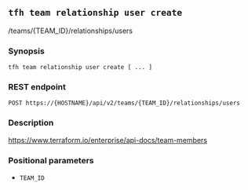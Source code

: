 ## `tfh team relationship user create`

/teams/{TEAM_ID}/relationships/users

### Synopsis

    tfh team relationship user create [ ... ]

### REST endpoint

    POST https://{HOSTNAME}/api/v2/teams/{TEAM_ID}/relationships/users

### Description

https://www.terraform.io/enterprise/api-docs/team-members

### Positional parameters

* `TEAM_ID`

